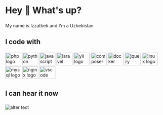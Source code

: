 <h1 align="left">Hey 👋 What's up?</h1>

###

<p align="left">My name is Izzatbek and I'm a Uzbekistan</p>

###

<h2 align="left">I code with</h2>

###

<div align="left">
  <img src="https://cdn.jsdelivr.net/gh/devicons/devicon/icons/php/php-original.svg" height="40" width="50" alt="php logo"  />
  <img src="https://cdn.jsdelivr.net/gh/devicons/devicon/icons/python/python-original.svg" height="40" width="50" alt="python logo"  />
  <img src="https://cdn.jsdelivr.net/gh/devicons/devicon/icons/javascript/javascript-original.svg" height="40" width="50" alt="javascript logo"  />
  <img src="https://cdn.jsdelivr.net/gh/devicons/devicon/icons/laravel/laravel-plain.svg" height="40" width="50" alt="laravel logo"  />
  <img src="https://cdn.jsdelivr.net/gh/devicons/devicon/icons/yii/yii-original.svg" height="40" width="50" alt="yii logo"  />
  <img src="https://cdn.jsdelivr.net/gh/devicons/devicon/icons/composer/composer-original.svg" height="40" width="50" alt="composer logo"  />
  <img src="https://cdn.jsdelivr.net/gh/devicons/devicon/icons/docker/docker-original.svg" height="40" width="50" alt="docker logo"  />
  <img src="https://cdn.jsdelivr.net/gh/devicons/devicon/icons/jquery/jquery-original.svg" height="40" width="50" alt="jquery logo"  />
  <img src="https://cdn.jsdelivr.net/gh/devicons/devicon/icons/linux/linux-original.svg" height="40" width="50" alt="linux logo"  />
  <img src="https://cdn.jsdelivr.net/gh/devicons/devicon/icons/mysql/mysql-original.svg" height="40" width="50" alt="mysql logo"  />
  <img src="https://cdn.jsdelivr.net/gh/devicons/devicon/icons/nginx/nginx-original.svg" height="40" width="50" alt="nginx logo"  />
  <img src="https://cdn.jsdelivr.net/gh/devicons/devicon/icons/vscode/vscode-original.svg" height="40" width="50" alt="vscode logo"  />
</div>


###

<h2 align="left">I can hear it now</h2>

###

![alter tect](https://camo.githubusercontent.com/5ddf73ad3a205111cf8c686f687fc216c2946a75005718c8da5b837ad9de78c9/68747470733a2f2f7468756d62732e6766796361742e636f6d2f4576696c4e657874446576696c666973682d736d616c6c2e676966)


<!-- <div align="left">
  <a href="https://open.spotify.com/user/imm7278">
    <img src="https://spotify-recently-played-readme.vercel.app/api?user=31t7j6xaeefgf2yvp7hbzaecj76a&unique=5qzNIBxn3bFY4B5DEbvzjK" alt="Spotify recently played"  />
  </a>
</div> -->
